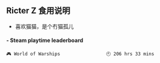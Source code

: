 ## Ricter Z 食用说明
- 喜欢猫猫，是个冇猫孤儿

<!-- steam-box start -->
#### - Steam playtime leaderboard
```text
🎮 World of Warships                 🕘 206 hrs 33 mins
```
<!-- Powered by https://github.com/YouEclipse/steam-box . -->
<!-- steam-box end -->
